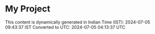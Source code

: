 # My Project

This content is dynamically generated in Indian Time (IST): 2024-07-05 09:43:37 IST
Converted to UTC: 2024-07-05 04:13:37 UTC
